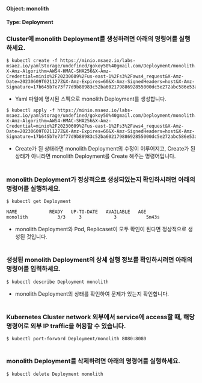 
#### Object: monolith
#### Type: Deployment

### Cluster에 monolith Deployment를 생성하려면 아래의 명령어를 실행하세요.

```
$ kubectl create -f https://minio.msaez.io/labs-msaez.io/yamlStorage/undefined/gokoy50%40gmail.com/Deployment/monolith.yaml?X-Amz-Algorithm=AWS4-HMAC-SHA256&X-Amz-Credential=minio%2F20230609%2Fus-east-1%2Fs3%2Faws4_request&X-Amz-Date=20230609T021127Z&X-Amz-Expires=60&X-Amz-SignedHeaders=host&X-Amz-Signature=17b645b7e73f77d9b88983c52ba60217988692855000dc5e272abc586e53a2f9
```
- Yaml 파일에 명시된 스펙으로 monolith Deployment를 생성합니다.

```
$ kubectl apply -f https://minio.msaez.io/labs-msaez.io/yamlStorage/undefined/gokoy50%40gmail.com/Deployment/monolith.yaml?X-Amz-Algorithm=AWS4-HMAC-SHA256&X-Amz-Credential=minio%2F20230609%2Fus-east-1%2Fs3%2Faws4_request&X-Amz-Date=20230609T021127Z&X-Amz-Expires=60&X-Amz-SignedHeaders=host&X-Amz-Signature=17b645b7e73f77d9b88983c52ba60217988692855000dc5e272abc586e53a2f9
```
- Create가 된 상태라면 monolith Deployment의 수정이 이루어지고, Create가 된 상태가 아니라면 monolith Deployment를 Create 해주는 명령어입니다.  
#

### monolith Deployment가 정상적으로 생성되었는지 확인하시려면 아래의 명령어를 실행하세요.

```
$ kubectl get Deployment

NAME            READY   UP-TO-DATE   AVAILABLE   AGE
monolith           3/3     3            3           5m43s

```
- monolith Deployment와 Pod, Replicaset이 모두 확인이 된다면 정상적으로 생성된 것입니다.
#

### 생성된 monolith Deployment의 상세 실행 정보를 확인하시려면 아래의 명령어를 입력하세요.

```
$ kubectl describe Deployment monolith
```
- monolith Deployment의 상태를 확인하여 문제가 있는지 확인합니다. 
#

### Kubernetes Cluster network 외부에서 service에 access할 때, 해당 명령어로 외부 IP traffic을 허용할 수 있습니다.

```
$ kubectl port-forward Deployment/monolith 8080:8080
```
#

### monolith Deployment를 삭제하려면 아래의 명령어를 실행하세요.

```
$ kubectl delete Deployment monolith
```
#

